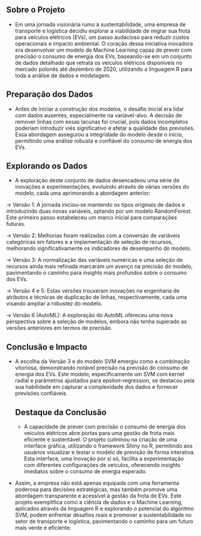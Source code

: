 ## Sobre o Projeto

- Em uma jornada visionária rumo à sustentabilidade, uma empresa de transporte e logística decidiu explorar a viabilidade de migrar sua frota
  para veículos elétricos (EVs), um passo audacioso para reduzir custos operacionais e impacto ambiental. O coração dessa iniciativa inovadora
  era desenvolver um modelo de Machine Learning capaz de prever com precisão o consumo de energia dos EVs, baseando-se em um conjunto de dados
  detalhado que retrata os veículos elétricos disponíveis no mercado polonês até dezembro de 2020, utilizando a linguagem R para toda a análise
  de dados e modelagem.


## Preparação dos Dados

  - Antes de iniciar a construção dos modelos, o desafio inicial era lidar com dados ausentes, especialmente na variável-alvo. A decisão de remover
  linhas com essas lacunas foi crucial, pois dados incompletos poderiam introduzir viés significativo e afetar a qualidade das previsões.
  Essa abordagem assegurou a integridade do modelo desde o início, permitindo uma análise robusta e confiável do consumo de energia dos EVs.


## Explorando os Dados

  - A exploração deste conjunto de dados desencadeou uma série de inovações e experimentações, evoluindo através de várias versões do modelo,
  cada uma aprimorando a abordagem anterior:

-> Versão 1: A jornada iniciou-se mantendo os tipos originais de dados e introduzindo duas novas variáveis, optando por um modelo RandomForest.
             Este primeiro passo estabeleceu um marco inicial para comparações futuras.

-> Versão 2: Melhorias foram realizadas com a conversão de variáveis categóricas em fatores e a implementação de seleção de recursos, melhorando
             significativamente os indicadores de desempenho do modelo.

-> Versão 3: A normalização das variáveis numéricas e uma seleção de recursos ainda mais refinada marcaram um avanço na precisão do modelo,
             pavimentando o caminho para insights mais profundos sobre o consumo dos EVs.

-> Versão 4 e 5: Estas versões trouxeram inovações na engenharia de atributos e técnicas de duplicação de linhas, respectivamente, cada uma
                 visando ampliar a robustez do modelo.

-> Versão 6 (AutoML): A exploração do AutoML ofereceu uma nova perspectiva sobre a seleção de modelos, embora não tenha superado as versões
                      anteriores em termos de precisão.


## Conclusão e Impacto

- A escolha da Versão 3 e do modelo SVM emergiu como a combinação vitoriosa, demonstrando notável precisão na previsão do consumo de energia
  dos EVs. Este modelo, especificamente um SVM com kernel radial e parâmetros ajustados para epsilon-regression, se destacou pela sua habilidade
  em capturar a complexidade dos dados e fornecer previsões confiáveis.


  ## Destaque da Conclusão

  - A capacidade de prever com precisão o consumo de energia dos veículos elétricos abre portas para uma gestão de frota mais eficiente e
  sustentável. O projeto culminou na criação de uma interface gráfica, utilizando o framework Shiny no R, permitindo aos usuários visualizar e
  testar o modelo de previsão de forma interativa. Esta interface, uma inovação por si só, facilita a experimentação com diferentes configurações
  de veículos, oferecendo insights imediatos sobre o consumo de energia esperado.

- Assim, a empresa não está apenas equipada com uma ferramenta poderosa para decisões estratégicas, mas também promove uma abordagem transparente
  e acessível à gestão da frota de EVs. Este projeto exemplifica como a ciência de dados e o Machine Learning, aplicados através da linguagem R
  e explorando o potencial do algoritmo SVM, podem enfrentar desafios reais e promover a sustentabilidade no setor de transporte e logística,
  pavimentando o caminho para um futuro mais verde e eficiente.
